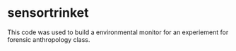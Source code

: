 # sensortrinket
This code was used to build a environmental monitor for an experiement for forensic anthropology class.
